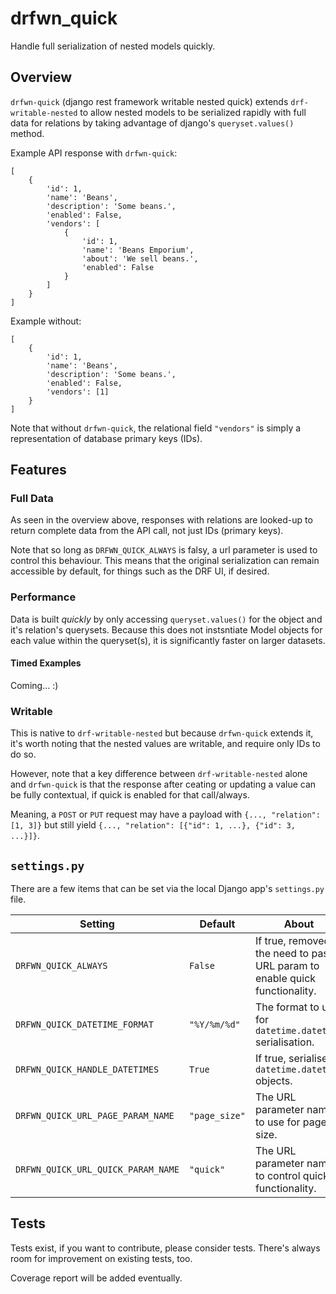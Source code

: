 # drfwn_quick

Handle full serialization of nested models quickly.

## Overview

`drfwn-quick` (django rest framework writable nested quick) extends `drf-writable-nested`
to allow nested models to be serialized rapidly with full data for relations
by taking advantage of django's `queryset.values()` method.

Example API response with `drfwn-quick`:
```
[
    {
        'id': 1,
        'name': 'Beans',
        'description': 'Some beans.',
        'enabled': False,
        'vendors': [
            {
                'id': 1,
                'name': 'Beans Emporium',
                'about': 'We sell beans.',
                'enabled': False
            }
        ]
    }
]
```

Example without:
```
[
    {
        'id': 1,
        'name': 'Beans',
        'description': 'Some beans.',
        'enabled': False,
        'vendors': [1]
    }
]
```

Note that without `drfwn-quick`, the relational field `"vendors"` is simply
a representation of database primary keys (IDs).

## Features

### Full Data

As seen in the overview above, responses with relations are looked-up to return
complete data from the API call, not just IDs (primary keys).

Note that so long as `DRFWN_QUICK_ALWAYS` is falsy, a url parameter is used to 
control this behaviour. This means that the original serialization can remain
accessible by default, for things such as the DRF UI, if desired.

### Performance

Data is built *quickly* by only accessing `queryset.values()` for the object and
it's relation's querysets. Because this does not instsntiate Model objects for each
value within the queryset(s), it is significantly faster on larger datasets.

#### Timed Examples

Coming... :)

### Writable

This is native to `drf-writable-nested` but because `drfwn-quick` extends it,
it's worth noting that the nested values are writable, and require only IDs
to do so.

However, note that a key difference between `drf-writable-nested` alone and 
`drfwn-quick` is that the response after ceating or updating a value can be
fully contextual, if quick is enabled for that call/always.

Meaning, a `POST` or `PUT` request may have a payload with `{..., "relation": [1, 3]}`
but still yield `{..., "relation": [{"id": 1, ...}, {"id": 3, ...}]}`.

## `settings.py`

There are a few items that can be set via the local Django app's `settings.py`
file.

| Setting | Default | About |
|---|---|---|
| `DRFWN_QUICK_ALWAYS` | `False` | If true, removed the need to pass a URL param to enable quick functionality. |
| `DRFWN_QUICK_DATETIME_FORMAT` | `"%Y/%m/%d"` | The format to use for `datetime.datetime` serialisation. |
| `DRFWN_QUICK_HANDLE_DATETIMES` | `True` | If true, serialise `datetime.datetime` objects. |
| `DRFWN_QUICK_URL_PAGE_PARAM_NAME` | `"page_size"` | The URL parameter name to use for page size. |
| `DRFWN_QUICK_URL_QUICK_PARAM_NAME` | `"quick"` | The URL parameter name to control quick functionality. |

## Tests

Tests exist, if you want to contribute, please consider tests. There's always
room for improvement on existing tests, too.

Coverage report will be added eventually.